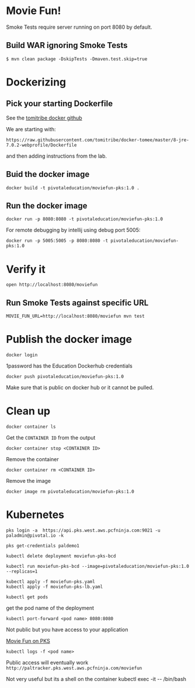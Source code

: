 # Movie Fun!

Smoke Tests require server running on port 8080 by default.

## Build WAR ignoring Smoke Tests

```
$ mvn clean package -DskipTests -Dmaven.test.skip=true
```

# Dockerizing

## Pick your starting Dockerfile
See the [tomitribe docker github](https://github.com/tomitribe/docker-tomee)

We are starting with:
```
https://raw.githubusercontent.com/tomitribe/docker-tomee/master/8-jre-7.0.2-webprofile/Dockerfile
```
and then adding instructions from the lab.

## Buid the docker image
```
docker build -t pivotaleducation/moviefun-pks:1.0 .
```

## Run the docker image
```
docker run -p 8080:8080 -t pivotaleducation/moviefun-pks:1.0
```

For remote debugging by intellij using debug port 5005:
```
docker run -p 5005:5005 -p 8080:8080 -t pivotaleducation/moviefun-pks:1.0
```

# Verify it
```
open http://localhost:8080/moviefun
```

## Run Smoke Tests against specific URL

```
MOVIE_FUN_URL=http://localhost:8080/moviefun mvn test
```

# Publish the docker image
```
docker login
```
1password has the Education Dockerhub credentials

```
docker push pivotaleducation/moviefun-pks:1.0
```

Make sure that is public on docker hub or it cannot be pulled.

# Clean up
```
docker container ls
```

Get the `CONTAINER ID` from the output

```
docker container stop <CONTAINER ID>
```

Remove the container
```
docker container rm <CONTAINER ID>
```

Remove the image
```
docker image rm pivotaleducation/moviefun-pks:1.0
```

# Kubernetes
```
pks login -a  https://api.pks.west.aws.pcfninja.com:9021 -u paladmin@pivotal.io -k
```

```
pks get-credentials paldemo1
```

```
kubectl delete deployment moviefun-pks-bcd
```
```
kubectl run moviefun-pks-bcd --image=pivotaleducation/moviefun-pks:1.0 --replicas=1
```

```
kubectl apply -f moviefun-pks.yaml
kubectl apply -f moviefun-pks-lb.yaml
```

```
kubectl get pods
```
get the pod name of the deployment

```
kubectl port-forward <pod name> 8080:8080
```
Not public but you have access to your application

[Movie Fun on PKS](http://localhost:8080/moviefun)

```
kubectl logs -f <pod name>
```

Public access will eventually work
`http://paltracker.pks.west.aws.pcfninja.com/moviefun`

Not very useful but its a shell on the container
kubectl exec -it <pod name> -- /bin/bash